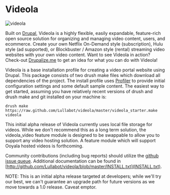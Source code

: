 Videola
=======
![videola](http://videola.tv/images/videola-logo.png)

Built on [Drupal](http://drupal.org), Videola is a highly flexible, easily expandable, feature-rich open source solution for organizing and managing video content, users, and ecommerce. Create your own Netflix On-Demand style (subscription), Hulu style (ad supported), or Blockbuster / Amazon style (rental) streaming video websites with your own video content. Want to see Videola in action? Check-out [Drupalize.me](http://drupalize.me) to get an idea for what you can do with Videola!

Videola is a base installation profile for creating a video portal website
using Drupal. This package consists of two drush make files which download all dependencies of the project. The install profile uses [Profiler](http://drupal.org/project/profiler) to provide initial configuration settings and some default sample content. The easiest way to get started, assuming you have relatively recent versions of drush and drush make and git installed on your machine is:

`drush make https://raw.github.com/Lullabot/videola/master/videola_starter.make videola`

This initial alpha release of Videola currently uses local file storage for videos. While we don't recommend this as a long term solution, the videola_video feature module is designed to be swappable to allow you to support any video hosting solution. A feature module which will support Ooyala hosted videos is forthcoming.

Community contributions (including bug reports) should utilize the [github issue queue](http://github.com/Lullabot/videola/issues). Additional documentation can be found in [http://github.com/Lullabot/videola/blob/master/INSTALL.txt](INSTALL.txt).

NOTE: This is an initial alpha release targeted at developers; while we'll try our best, we can't guarantee an upgrade path for future versions as we move towards a 1.0 release. Caveat emptor.
